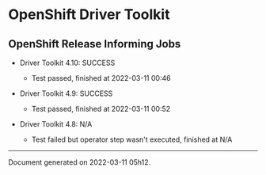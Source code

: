 
OpenShift Driver Toolkit
========================

OpenShift Release Informing Jobs
--------------------------------



* Driver Toolkit 4.10: SUCCESS
  - Test passed, finished at 2022-03-11 00:46



* Driver Toolkit 4.9: SUCCESS
  - Test passed, finished at 2022-03-11 00:52



* Driver Toolkit 4.8: N/A
  - Test failed but operator step wasn't executed, finished at N/A

---
Document generated on 2022-03-11 05h12.
